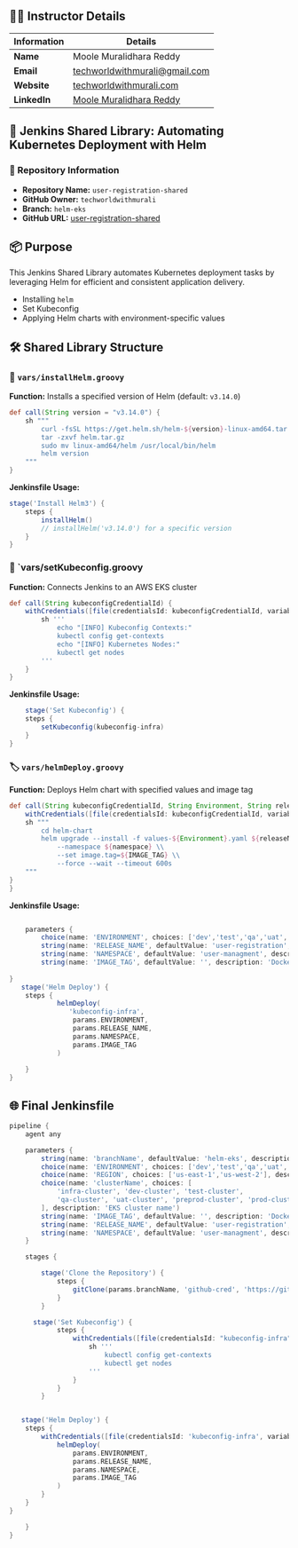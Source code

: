 ## 👨‍🏫 Instructor Details

| Information  | Details                                                                        |
| ------------ | ------------------------------------------------------------------------------ |
| **Name**     | Moole Muralidhara Reddy                                                        |
| **Email**    | [techworldwithmurali@gmail.com](mailto:techworldwithmurali@gmail.com)          |
| **Website**  | [techworldwithmurali.com](https://www.techworldwithmurali.com)                 |
| **LinkedIn** | [Moole Muralidhara Reddy](https://www.linkedin.com/in/moole-muralidhara-reddy) |


## 🚀 Jenkins Shared Library: Automating Kubernetes Deployment with Helm

### 📁 Repository Information

* **Repository Name:** `user-registration-shared`
* **GitHub Owner:** `techworldwithmurali`
* **Branch:** `helm-eks`
* **GitHub URL:** [user-registration-shared](https://github.com/techworldwithmurali/user-registration-shared.git)


## 📦 Purpose

This Jenkins Shared Library automates Kubernetes deployment tasks by leveraging Helm for efficient and consistent application delivery.

* Installing `helm`
* Set Kubeconfig
* Applying Helm charts with environment-specific values

## 🛠️ Shared Library Structure

### 🔧 `vars/installHelm.groovy`

**Function:** Installs a specified version of Helm (default: `v3.14.0`)

```groovy
def call(String version = "v3.14.0") {
    sh """
        curl -fsSL https://get.helm.sh/helm-${version}-linux-amd64.tar.gz -o helm.tar.gz
        tar -zxvf helm.tar.gz
        sudo mv linux-amd64/helm /usr/local/bin/helm
        helm version
    """
}
```

**Jenkinsfile Usage:**

```groovy
stage('Install Helm3') {
    steps {
        installHelm()
        // installHelm('v3.14.0') for a specific version
    }
}
```

### 🔗 `vars/setKubeconfig.groovy

**Function:** Connects Jenkins to an AWS EKS cluster

```groovy
def call(String kubeconfigCredentialId) {
    withCredentials([file(credentialsId: kubeconfigCredentialId, variable: 'KUBECONFIG')]) {
        sh '''
            echo "[INFO] Kubeconfig Contexts:"
            kubectl config get-contexts
            echo "[INFO] Kubernetes Nodes:"
            kubectl get nodes
        '''
    }
}
```

**Jenkinsfile Usage:**

```groovy
    stage('Set Kubeconfig') {
    steps {
        setKubeconfig(kubeconfig-infra)
    }
}
```

### 🏷️ `vars/helmDeploy.groovy`

**Function:** Deploys Helm chart with specified values and image tag

```groovy
def call(String kubeconfigCredentialId, String Environment, String releaseName, String namespace, String IMAGE_TAG) {
    withCredentials([file(credentialsId: kubeconfigCredentialId, variable: 'KUBECONFIG')]) {
    sh """
        cd helm-chart
        helm upgrade --install -f values-${Environment}.yaml ${releaseName} . \\
            --namespace ${namespace} \\
            --set image.tag=${IMAGE_TAG} \\
            --force --wait --timeout 600s
    """
}
}
```

**Jenkinsfile Usage:**

```groovy

    parameters {
        choice(name: 'ENVIRONMENT', choices: ['dev','test','qa','uat','preprod',infra,'prod'], description: 'Target environment')
        string(name: 'RELEASE_NAME', defaultValue: 'user-registration', description: 'Helm release name')
        string(name: 'NAMESPACE', defaultValue: 'user-managment', description: 'Kubernetes namespace')
        string(name: 'IMAGE_TAG', defaultValue: '', description: 'Docker image tag')		
		
}		
   stage('Helm Deploy') {
    steps {
            helmDeploy(
               'kubeconfig-infra',
                params.ENVIRONMENT,
                params.RELEASE_NAME,
                params.NAMESPACE,
                params.IMAGE_TAG
            )
       
    }
}
```
## 🌐 Final Jenkinsfile

```groovy
pipeline {
    agent any

    parameters {
        string(name: 'branchName', defaultValue: 'helm-eks', description: 'Branch to clone')
        choice(name: 'ENVIRONMENT', choices: ['dev','test','qa','uat','preprod','infra','prod'], description: 'Target environment')
        choice(name: 'REGION', choices: ['us-east-1','us-west-2'], description: 'AWS region')
        choice(name: 'clusterName', choices: [
            'infra-cluster', 'dev-cluster', 'test-cluster',
            'qa-cluster', 'uat-cluster', 'preprod-cluster', 'prod-cluster'
        ], description: 'EKS cluster name')
        string(name: 'IMAGE_TAG', defaultValue: '', description: 'Docker image tag')
        string(name: 'RELEASE_NAME', defaultValue: 'user-registration', description: 'Helm release name')
        string(name: 'NAMESPACE', defaultValue: 'user-managment', description: 'Kubernetes namespace')
    }

    stages {

        stage('Clone the Repository') {
            steps {
                gitClone(params.branchName, 'github-cred', 'https://github.com/techworldwithmurali/user-registration-shared.git')
            }
        }

      stage('Set Kubeconfig') {
            steps {
                withCredentials([file(credentialsId: "kubeconfig-infra", variable: 'KUBECONFIG')]) {
                    sh '''
                        kubectl config get-contexts
                        kubectl get nodes
                    '''
                }
            }
        }


   stage('Helm Deploy') {
    steps {
        withCredentials([file(credentialsId: 'kubeconfig-infra', variable: 'KUBECONFIG')]) {
            helmDeploy(
                params.ENVIRONMENT,
                params.RELEASE_NAME,
                params.NAMESPACE,
                params.IMAGE_TAG
            )
        }
    }
}

    }
}
```
